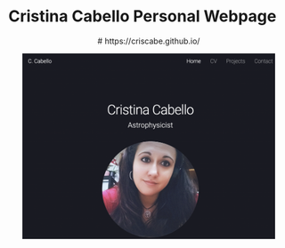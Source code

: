 # Cristina Cabello Personal Webpage

<p align="center">
# https://criscabe.github.io/
</p>

<p align="center">
  <a href="https://criscabe.github.io/" target="_blank"><img src="images/image_website.png" width="90%"></a>
</p>
